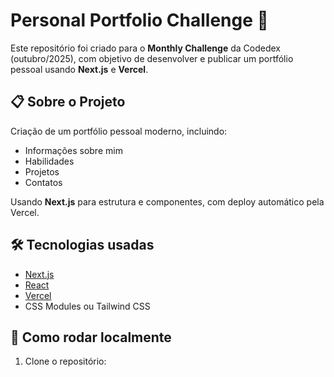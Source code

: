 # Personal Portfolio Challenge 🚀

Este repositório foi criado para o **Monthly Challenge** da Codedex (outubro/2025), com objetivo de desenvolver e publicar um portfólio pessoal usando **Next.js** e **Vercel**.

## 📋 Sobre o Projeto

Criação de um portfólio pessoal moderno, incluindo:
- Informações sobre mim
- Habilidades
- Projetos
- Contatos

Usando **Next.js** para estrutura e componentes, com deploy automático pela Vercel.

## 🛠️ Tecnologias usadas

- [Next.js](https://nextjs.org/)
- [React](https://react.dev/)
- [Vercel](https://vercel.com/)
- CSS Modules ou Tailwind CSS

## 🚀 Como rodar localmente

1. Clone o repositório:
